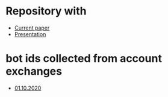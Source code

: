 # Repository with 
* [Current paper](https://api.onedrive.com/v1.0/shares/u!aHR0cHM6Ly8xZHJ2Lm1zL2IvcyFBdldqdXEtLW5zblNrYWs1NkkxSkxsVTBCVno5Rmc_ZT0xd3MzamU/root/content)
* [Presentation](https://api.onedrive.com/v1.0/shares/u!aHR0cHM6Ly8xZHJ2Lm1zL2IvcyFBdldqdXEtLW5zblNrYWs1NkkxSkxsVTBCVno5Rmc_ZT0xd3MzamU/root/content)

# bot ids collected from account exchanges
* [01.10.2020](https://api.onedrive.com/v1.0/shares/u!aHR0cHM6Ly8xZHJ2Lm1zL3UvcyFBdldqdXEtLW5zblNrYWs0Q3BPYkdvay0zTUxzX0E_ZT1EelFadHM/root/content)
